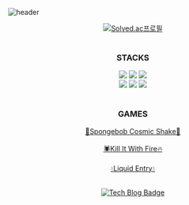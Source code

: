 ![header](https://capsule-render.vercel.app/api?type=waving&color=678FDA&height=300&section=header&text=hyunheelee&fontSize=90&animation=fadeIn&fontColor=FFFFFF)

<div align='center'>

[![Solved.ac프로필](http://mazassumnida.wtf/api/v2/generate_badge?boj=dimplehh)](https://solved.ac/dimplehh/)
<br/>
<br/>

<h3>STACKS</h3>
<img src="https://img.shields.io/badge/C++-00599C?style=for-the-badge&logo=cplusplus&logoColor=white">
<img src="https://img.shields.io/badge/C-A8B9CC?style=for-the-badge&logo=C&logoColor=black">
<img src="https://img.shields.io/badge/CSharp-239120?style=for-the-badge&logo=Csharp&logoColor=white">
<br/>
<img src="https://img.shields.io/badge/Linux-FCC624?style=for-the-badge&logo=Linux&logoColor=black">
<img src="https://img.shields.io/badge/Unity-FFFFFF?style=for-the-badge&logo=Unity&logoColor=black">
<img src="https://img.shields.io/badge/React Native-61DAFB?style=for-the-badge&logo=React&logoColor=black">
<br/>
<br/>
<h3>GAMES</h3>

[🧽Spongebob Cosmic Shake🫧](https://youtu.be/mR7H6S9LxZY)
<br/><br/>
[🕷️Kill It With Fire🔥](https://youtu.be/4DSws225wYA)
<br/><br/>
[💧Liquid Entry💧](https://www.youtube.com/watch?v=uAqHSHt6CUA)
<br/><br/>

[![Tech Blog Badge](http://img.shields.io/badge/-Tech%20blog-black?style=flat-square&logo=github&link=https://hyunee-egeojeogeo.tistory.com/)](https://hyunee-egeojeogeo.tistory.com/)

</div>

